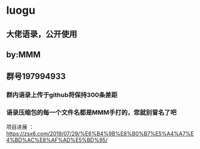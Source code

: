 # luogu
## 大佬语录，公开使用
## by:MMM
## 群号197994933

### 群内语录上传于github将保持300条差距
### 语录压缩包的每一个文件名都是MMM手打的，您就别冒名了吧

项目进展 ： https://zsx6.com/2019/07/29/%E6%B4%9B%E8%B0%B7%E5%A4%A7%E4%BD%AC%E8%AF%AD%E5%BD%95/
